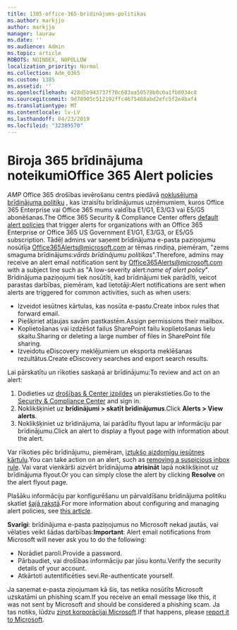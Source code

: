 ```yaml
---
title: 1385-office-365-brīdinājums-politikas
ms.author: markjjo
author: markjjo
manager: lauraw
ms.date: ''
ms.audience: Admin
ms.topic: article
ROBOTS: NOINDEX, NOFOLLOW
localization_priority: Normal
ms.collection: Adm_O365
ms.custom: 1385
ms.assetid: ''
ms.openlocfilehash: 428d5b943737f78c683aa50578b0c0a1fb0034c8
ms.sourcegitcommit: 9d78905c512192ffc4675468abd2efc5f2e4baf4
ms.translationtype: MT
ms.contentlocale: lv-LV
ms.lasthandoff: 04/23/2019
ms.locfileid: "32389570"
---
```

# <a name="office-365-alert-policies"></a><span data-ttu-id="65e07-102">Biroja 365 brīdinājuma noteikumi</span><span class="sxs-lookup"><span data-stu-id="65e07-102">Office 365 Alert policies</span></span>

<span data-ttu-id="65e07-103">_AMP_ Office 365 drošības ievērošanu centrs piedāvā [noklusējuma brīdinājuma politiku](https://docs.microsoft.com/office365/securitycompliance/alert-policies#default-alert-policies) , kas izraisītu brīdinājumus uzņēmumiem, kuros Office 365 Enterprise vai Office 365 mums valdība E1/G1, E3/G3 vai E5/G5 abonēšanas.</span><span class="sxs-lookup"><span data-stu-id="65e07-103">The Office 365 Security & Compliance Center offers [default alert policies](https://docs.microsoft.com/office365/securitycompliance/alert-policies#default-alert-policies) that trigger alerts for organizations with an Office 365 Enterprise or Office 365 US Government E1/G1, E3/G3, or E5/G5 subscription.</span></span> <span data-ttu-id="65e07-104">Tādēļ admins var saņemt brīdinājuma e-pasta paziņojumu nosūtīja Office365Alerts@microsoft.com ar tēmas rindiņa, piemēram, "zems smaguma brīdinājums:*vārds brīdinājumu politikas*".</span><span class="sxs-lookup"><span data-stu-id="65e07-104">Therefore, admins may receive an alert email notification sent by Office365Alerts@microsoft.com with a subject line such as "A low-severity alert:*name of alert policy*".</span></span> <span data-ttu-id="65e07-105">Brīdinājuma paziņojumi tiek nosūtīti, kad brīdinājumi tiek parādīti, veicot parastas darbības, piemēram, kad lietotāji:</span><span class="sxs-lookup"><span data-stu-id="65e07-105">Alert notifications are sent when alerts are triggered for common activities, such as when users:</span></span>

- <span data-ttu-id="65e07-106">Izveidot iesūtnes kārtulas, kas nosūta e-pastu.</span><span class="sxs-lookup"><span data-stu-id="65e07-106">Create inbox rules that forward email.</span></span>
- <span data-ttu-id="65e07-107">Piešķiriet atļaujas savām pastkastēm.</span><span class="sxs-lookup"><span data-stu-id="65e07-107">Assign permissions their mailbox.</span></span>
- <span data-ttu-id="65e07-108">Koplietošanas vai izdzēšot failus SharePoint failu koplietošanas lielu skaitu.</span><span class="sxs-lookup"><span data-stu-id="65e07-108">Sharing or deleting a large number of files in SharePoint file sharing.</span></span>
- <span data-ttu-id="65e07-109">Izveidotu eDiscovery meklējumiem un eksporta meklēšanas rezultātus.</span><span class="sxs-lookup"><span data-stu-id="65e07-109">Create eDiscovery searches and export search results.</span></span>
 
<span data-ttu-id="65e07-110">Lai pārskatītu un rīkoties saskaņā ar brīdinājumu:</span><span class="sxs-lookup"><span data-stu-id="65e07-110">To review and act on an alert:</span></span>

1. <span data-ttu-id="65e07-111">Dodieties uz [drošības & Center izpildes](https://protection.office.com) un pierakstieties.</span><span class="sxs-lookup"><span data-stu-id="65e07-111">Go to the [Security & Compliance Center](https://protection.office.com) and sign in.</span></span>
2. <span data-ttu-id="65e07-112">Noklikšķiniet uz **brīdinājumi > skatīt brīdinājumus**.</span><span class="sxs-lookup"><span data-stu-id="65e07-112">Click **Alerts > View alerts**.</span></span>
3. <span data-ttu-id="65e07-113">Noklikšķiniet uz brīdinājuma, lai parādītu flyout lapu ar informāciju par brīdinājumu.</span><span class="sxs-lookup"><span data-stu-id="65e07-113">Click an alert to display a flyout page with information about the alert.</span></span>

<span data-ttu-id="65e07-114">Var rīkoties pēc brīdinājumu, piemēram, [iztukšo aizdomīgu iesūtnes kārtulu](https://docs.microsoft.com/office365/securitycompliance/responding-to-a-compromised-email-account).</span><span class="sxs-lookup"><span data-stu-id="65e07-114">You can take action on an alert, such as [removing a suspicious inbox rule](https://docs.microsoft.com/office365/securitycompliance/responding-to-a-compromised-email-account).</span></span> <span data-ttu-id="65e07-115">Vai varat vienkārši aizvērt brīdinājuma **atrisināt** lapā noklikšķinot uz brīdinājuma flyout.</span><span class="sxs-lookup"><span data-stu-id="65e07-115">Or you can simply close the alert by clicking **Resolve** on the alert flyout page.</span></span>

<span data-ttu-id="65e07-116">Plašāku informāciju par konfigurēšanu un pārvaldīšanu brīdinājuma politiku skatiet [šajā rakstā](https://docs.microsoft.com/office365/securitycompliance/alert-policies).</span><span class="sxs-lookup"><span data-stu-id="65e07-116">For more information about configuring and managing alert policies, see  [this article](https://docs.microsoft.com/office365/securitycompliance/alert-policies).</span></span>

<span data-ttu-id="65e07-117">**Svarīgi**: brīdinājuma e-pasta paziņojumus no Microsoft nekad jautās, vai vēlaties veikt šādas darbības:</span><span class="sxs-lookup"><span data-stu-id="65e07-117">**Important**: Alert email notifications from Microsoft will never ask you to do the following:</span></span>

- <span data-ttu-id="65e07-118">Norādiet paroli.</span><span class="sxs-lookup"><span data-stu-id="65e07-118">Provide a password.</span></span>
- <span data-ttu-id="65e07-119">Pārbaudiet, vai drošības informāciju par jūsu kontu.</span><span class="sxs-lookup"><span data-stu-id="65e07-119">Verify the security details of your account.</span></span>
- <span data-ttu-id="65e07-120">Atkārtoti autentificēties sevi.</span><span class="sxs-lookup"><span data-stu-id="65e07-120">Re-authenticate yourself.</span></span>

<span data-ttu-id="65e07-121">Ja saņemat e-pasta ziņojumam kā šis, tas netika nosūtīts Microsoft uzskatāmi un phishing scam.</span><span class="sxs-lookup"><span data-stu-id="65e07-121">If you receive an email message like this, it was not sent by Microsoft and should be considered a phishing scam.</span></span> <span data-ttu-id="65e07-122">Ja tas notiks, lūdzu [ziņot korporācijai Microsoft](https://docs.microsoft.com/office365/SecurityCompliance/report-junk-email-and-phishing-scams-in-outlook-on-the-web-eop).</span><span class="sxs-lookup"><span data-stu-id="65e07-122">If that happens, please [report it to Microsoft](https://docs.microsoft.com/office365/SecurityCompliance/report-junk-email-and-phishing-scams-in-outlook-on-the-web-eop).</span></span>